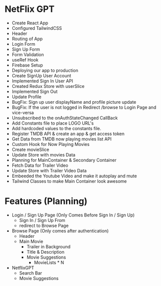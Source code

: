 # NetFlix GPT

- Create React App
- Configured TailwindCSS
- Header
- Routing of App
- Login Form
- Sign Up Form
- Form Validation
- useRef Hook
- Firebase Setup
- Deploying our app to production
- Create SignUp User Account
- Implemented Sign In User API
- Created Redux Store with userSlice
- Implemented Sign Out
- Update Profile
- BugFix: Sign up user displayName and profile picture update
- BugFix: If the user is not logged in Redirect /browse to Login Page and vice-versa
- Unsubscribed to the onAuthStateChanged CallBack
- Add Constants file to place LOGO URL's
- Add hardcoded values to the constants file.
- Register TMDB API & create an app & get access token
- Get Data from TMDB now playing movies list API
- Custom Hook for Now Playing Movies
- Create movieSlice
- Update Store with movies Data
- Planning for MainContainer & Secondary Container
- Fetch Data for Trailer Video
- Update Store with Trailer Video Data
- Embeeded the Youtube Video and make it autoplay and mute
- Tailwind Classes to make Main Container look awesome

# Features (Planning)

- Login / Sign Up Page (Only Comes Before Sign In / Sign Up)
  - Sign In / Sign Up From
  - redirect to Browse Page
- Browse Page (Only comes after authentication)
  - Header
  - Main Movie
    - Trailer in Background
    - Title & Description
    - Movie Suggestions
      - MovieLists \* N
- NetflixGPT
  - Search Bar
  - Movie Suggestions
